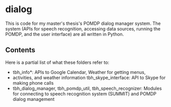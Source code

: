 # dialog

This is code for my master's thesis's POMDP dialog manager system. The
system (APIs for speech recognition, accessing data sources, running
the POMDP, and the user interface) are all written in Python.

## Contents

Here is a partial list of what these folders refer to:

* tbh_info*: APIs to Google Calendar, Weather for getting menus,
* activities, and weather information tbh_skype_interface: API to Skype for making phone calls 
* tbh_dialog_manager, tbh_pomdp_util, tbh_speech_recognizer: Modules for connecting to speech recognition system (SUMMIT) and POMDP dialog management

